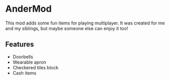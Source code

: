 # AnderMod

This mod adds some fun items for playing multiplayer. It was created for me and my siblings, but maybe someone else can enjoy it too!

## Features

 - Doorbells
 - Wearable apron
 - Checkered tiles block
 - Cash items
